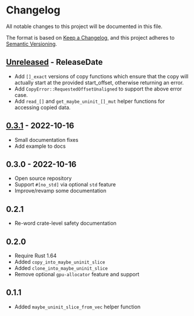 <!-- markdownlint-disable blanks-around-headings blanks-around-lists no-duplicate-heading -->

# Changelog

All notable changes to this project will be documented in this file.

The format is based on [Keep a Changelog](https://keepachangelog.com/en/1.0.0/),
and this project adheres to [Semantic Versioning](https://semver.org/spec/v2.0.0.html).

<!-- next-header -->
## [Unreleased] - ReleaseDate

- Add `[]_exact` versions of copy functions which ensure that the copy will actually start at the
provided start_offset, otherwise returning an error.
- Add `CopyError::RequestedOffsetUnaligned` to support the above error case.
- Add `read_[]` and `get_maybe_uninit_[]_mut` helper functions for accessing copied data.

## [0.3.1] - 2022-10-16

- Small documentation fixes
- Add example to docs

## 0.3.0 - 2022-10-16

- Open source repository
- Support `#[no_std]` via optional `std` feature
- Improve/revamp some documentation

## 0.2.1

- Re-word crate-level safety documentation

## 0.2.0

- Require Rust 1.64
- Added `copy_into_maybe_uninit_slice`
- Added `clone_into_maybe_uninit_slice`
- Remove optional `gpu-allocator` feature and support

## 0.1.1

- Added `maybe_uninit_slice_from_vec` helper function

<!-- next-url -->
[Unreleased]: https://github.com/EmbarkStudios/presser/compare/0.3.1...HEAD
[0.3.1]: https://github.com/EmbarkStudios/presser/compare/0.3.0...0.3.1
